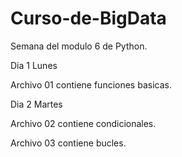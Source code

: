 # Curso-de-BigData
Semana del modulo 6 de Python.

Dia 1 Lunes

Archivo 01 contiene funciones basicas.


Dia 2 Martes

Archivo 02 contiene condicionales.

Archivo 03 contiene bucles.
